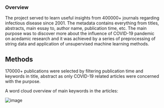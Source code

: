 ### Overview
The project served to learn useful insights from 400000+ journals regarding infectious disease since 2001. The metadata contains everything from titles, abstracts, main essay to, author name, publication time, etc. 
The main purpose was to discover more about the influence of COVID-19 pandemic on acedamic research and it was achieved by a series of preprocessing of string data and application of unsupervised machine learning methods.

## Methods
170000+ publications were selected by filtering publication time and keywords in title, abstract as only COVID-19 related articles were concerned with the purpose.

A word cloud overview of main keywords in the articles:

![image](https://github.com/pengp5781/Traditional-Machine-Learning/assets/111671117/81e6c5cb-d6ec-4e53-a59a-42d6be0dd551)
